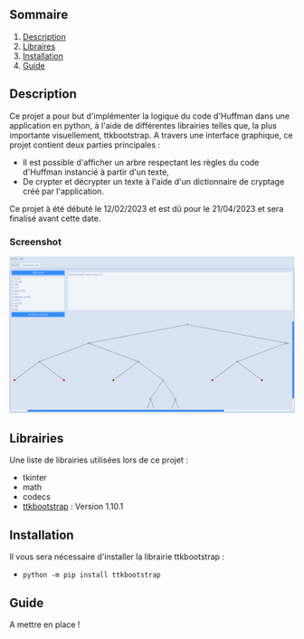 ## Sommaire

1. [Description](#description)
2. [Libraires](#librairies)
3. [Installation](#installation)
4. [Guide](#guide)

## Description

  Ce projet a pour but d'implémenter la logique du code d'Huffman dans une application en python, à l'aide de différentes librairies telles que, la plus importante visuellement, ttkbootstrap. A travers une interface graphique, ce projet contient deux parties principales :
- Il est possible d'afficher un arbre respectant les règles du code d'Huffman instancié à partir d'un texte,
- De crypter et décrypter un texte à l'aide d'un dictionnaire de cryptage créé par l'application.

Ce projet à été débuté le 12/02/2023 et est dû pour le 21/04/2023 et sera finalisé avant cette date.

### Screenshot
![Image text](https://github.com/uvsq22102103/Projet-Huffmann/blob/main/documentation/Huffman_Homepage.png)

## Librairies

Une liste de librairies utilisées lors de ce projet :

* tkinter
* math
* codecs
* [ttkbootstrap](https://github.com/israel-dryer/ttkbootstrap) : Version 1.10.1


## Installation

Il vous sera nécessaire d'installer la librairie ttkbootstrap :
* ```python -m pip install ttkbootstrap```

## Guide

A mettre en place !




